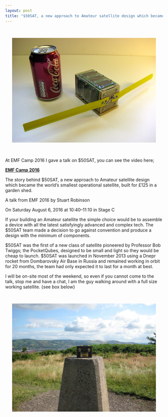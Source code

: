 ```yaml
---
layout: post
title: "$50SAT, a new approach to Amateur satellite design which became the world’s smallest operational satellite, built for £125 in a garden shed.md"
---
```



<br>
<p align="center">
  <img width="460"  src="/images/$50SAT_with_can.jpg">
</p>

<br>

At EMF Camp 2016 I gave a talk on $50SAT, you can see the video here;

[**EMF Camp 2016**](https://www.emfcamp.org/schedule/2016/101-the-story-behind-50sat)

The story behind $50SAT, a new approach to Amateur satellite design which became the world’s smallest operational satellite, built for £125 in a garden shed.

A talk from EMF 2016 by Stuart Robinson

On Saturday August 6, 2016 at 10:40–11:10 in Stage C

If your building an Amateur satellite the simple choice would be to assemble a device with all the latest satisfyingly advanced and complex tech. The $50SAT team made a decision to go against convention and produce a design with the minimum of components.

$50SAT was the first of a new class of satellite pioneered by Professor Bob Twiggs; the PocketQubes, designed to be small and light so they would be cheap to launch. $50SAT was launched in November 2013 using a Dnepr rocket from Dombarovsky Air Base in Russia and remained working in orbit for 20 months, the team had only expected it to last for a month at best.

I will be on-site most of the weekend, so even if you cannot come to the talk, stop me and have a chat, I am the guy walking around with a full size working satellite. {see box below}

<br>
<p align="center">
  <img width="460"  src="/images/SAT_in_a_Box.jpg">
</p>

<br>



